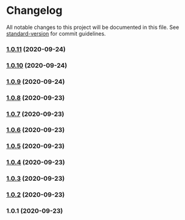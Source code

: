 # Changelog

All notable changes to this project will be documented in this file. See [standard-version](https://github.com/conventional-changelog/standard-version) for commit guidelines.

### [1.0.11](https://github.com/bradphelan/immer.loves.svelte/compare/v1.0.10...v1.0.11) (2020-09-24)

### [1.0.10](https://github.com/bradphelan/immer.loves.svelte/compare/v1.0.9...v1.0.10) (2020-09-24)

### [1.0.9](https://github.com/bradphelan/immer.loves.svelte/compare/v1.0.8...v1.0.9) (2020-09-24)

### [1.0.8](https://github.com/bradphelan/immer-loves-svelte/compare/v1.0.7...v1.0.8) (2020-09-23)

### [1.0.7](https://github.com/bradphelan/immer-loves-svelte/compare/v1.0.6...v1.0.7) (2020-09-23)

### [1.0.6](https://github.com/YOUR_GITHUB_USER_NAME/immer-loves-svelte/compare/v1.0.5...v1.0.6) (2020-09-23)

### [1.0.5](https://github.com/YOUR_GITHUB_USER_NAME/immer-loves-svelte/compare/v1.0.4...v1.0.5) (2020-09-23)

### [1.0.4](https://github.com/YOUR_GITHUB_USER_NAME/immer-loves-svelte/compare/v1.0.3...v1.0.4) (2020-09-23)

### [1.0.3](https://github.com/YOUR_GITHUB_USER_NAME/immer-loves-svelte/compare/v1.0.2...v1.0.3) (2020-09-23)

### [1.0.2](https://github.com/YOUR_GITHUB_USER_NAME/immer-loves-svelte/compare/v1.0.1...v1.0.2) (2020-09-23)

### 1.0.1 (2020-09-23)

